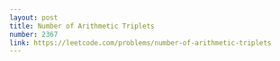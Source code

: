 ```yaml
---
layout: post
title: Number of Arithmetic Triplets
number: 2367
link: https://leetcode.com/problems/number-of-arithmetic-triplets
---
```

